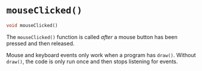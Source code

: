 # `mouseClicked()`

```dart
void mouseClicked()
```

The `mouseClicked()` function is called *after* a mouse button has been pressed and then released.

Mouse and keyboard events only work when a program has `draw()`. Without `draw()`, the code is only run once and then stops listening for events.

